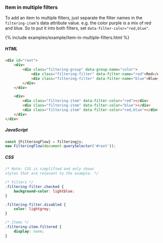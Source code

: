 ### Item in multiple filters

To add an item to multiple filters, just separate the filter names in the `filtering-item`'s data attribute value. e.g. the color purple is a mix of red and blue. So to put it into both filters, set `data-filter-color="red,blue"`.

{% include examples/example/item-in-multiple-filters.html %}

<div class="tabs-start"></div>

<div class="tab-title"></div>

##### HTML

<div class="tab-content"></div>

```html
<div id="root">
    <div>
        <div class="filtering-group" data-group-name="color">
            <div class="filtering-filter" data-filter-name="red">Red</div>
            <div class="filtering-filter" data-filter-name="blue">Blue</div>
        </div>
    </div>

    <div>
        <div class="filtering-item" data-filter-color="red"></div>
        <div class="filtering-item" data-filter-color="blue"></div>
        <div class="filtering-item" data-filter-color="red,blue"></div>
    </div>
</div>
```

<div class="tab-title"></div>

##### JavaScript

<div class="tab-content"></div>

```js
const {FilteringFlow} = filteringjs;
new FilteringFlow(document.querySelector('#root'));
```

<div class="tab-title"></div>

##### CSS

<div class="tab-content"></div>

```css
/* Note: CSS is simplified and only shows
styles that are relevant to the example. */

/* Filters */
.filtering-filter.checked {
    background-color: lightblue;
}

.filtering-filter.disabled {
    color: lightgrey;
}

/* Items */
.filtering-item.filtered {
    display: none;
}
```

<div class="tabs-end"></div>
